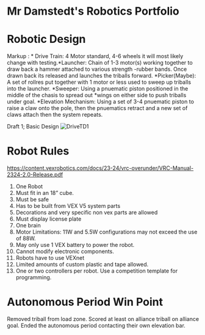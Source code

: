 # Mr Damstedt's Robotics Portfolio
# Robotic Design
Markup : * Drive Train: 4 Motor standard, 4-6 wheels it will most likely change with testing.*Launcher: Chain of 1-3 motor(s) working together to draw back a hammer attached to various strength -rubber bands. Once drawn back its released and launches the triballs forward.
*Picker(Maybe): A set of rollres put together with 1 motor or less used to sweep up triballs into the launcher.
*Sweeper: Using a pnuematic piston positioned in the middle of the chasis to spread out *wings on either side to push triballs under goal.
*Elevation Mechanism: Using a set of 3-4 pnuematic piston to raise a claw onto the pole, then the pnuematics retract and a new set of claws attach then the system repeats. 



Draft 1; Basic Design
![DriveTD1](https://github.com/Bgdshd/RoboticsPortfolioB4/assets/111591253/2ef51a66-edcd-42be-ad3b-06022c7bd7d4)


# Robot Rules
https://content.vexrobotics.com/docs/23-24/vrc-overunder/VRC-Manual-2324-2.0-Release.pdf
1. One Robot
2. Must fit in an 18” cube.
3. Must be safe
4. Has to be built from VEX V5 system parts
5. Decorations and very specific non vex parts are allowed
6. Must display license plate
7. One brain
8. Motor Limitations: 11W and 5.5W configurations may not exceed the use of 88W.
9. May only use 1 VEX battery to power the robot.
10. Cannot modify electronic components.
11. Robots have to use VEXnet
12. Limited amounts of custom plastic and tape allowed.
13. One or two controllers per robot.
Use a competition template for programming.

# Autonomous Period Win Point
  Removed triball from load zone.
  Scored at least on alliance triball on alliance goal.
  Ended the autonomous period contacting their own elevation bar.

